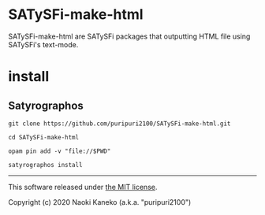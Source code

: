# SATySFi-make-html

SATySFi-make-html are SATySFi packages that outputting HTML file using SATySFi's text-mode.

# install

## Satyrographos

```
git clone https://github.com/puripuri2100/SATySFi-make-html.git

cd SATySFi-make-html

opam pin add -v "file://$PWD"

satyrographos install
```

---

This software released under [the MIT license](https://github.com/puripuri2100/SATySFi-make-html/blob/master/LICENSE).

Copyright (c) 2020 Naoki Kaneko (a.k.a. "puripuri2100")